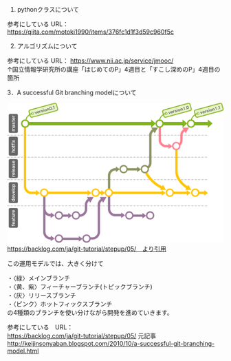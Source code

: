 1. pythonクラスについて  

参考にしている URL：
   https://qiita.com/motoki1990/items/376fc1d1f3d59c960f5c
   
2. アルゴリズムについて  

参考にしている URL：
   https://www.nii.ac.jp/service/jmooc/  
   ↑国立情報学研究所の講座「はじめてのP」4週目と「すこし深めのP」4週目の箇所

3．A successful Git branching modelについて

![img.png](git_img.png)
https://backlog.com/ja/git-tutorial/stepup/05/　より引用

この運用モデルでは、大きく分けて  

・〈緑〉メインブランチ  
・〈黄、紫〉フィーチャーブランチ(トピックブランチ)  
・〈灰〉リリースブランチ  
・〈ピンク〉ホットフィックスブランチ  
の4種類のブランチを使い分けながら開発を進めていきます。  

参考にしている　URL：  
    https://backlog.com/ja/git-tutorial/stepup/05/
    元記事
    http://keijinsonyaban.blogspot.com/2010/10/a-successful-git-branching-model.html

